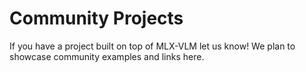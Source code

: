 # Community Projects

If you have a project built on top of MLX-VLM let us know! We plan to showcase community examples and links here.

